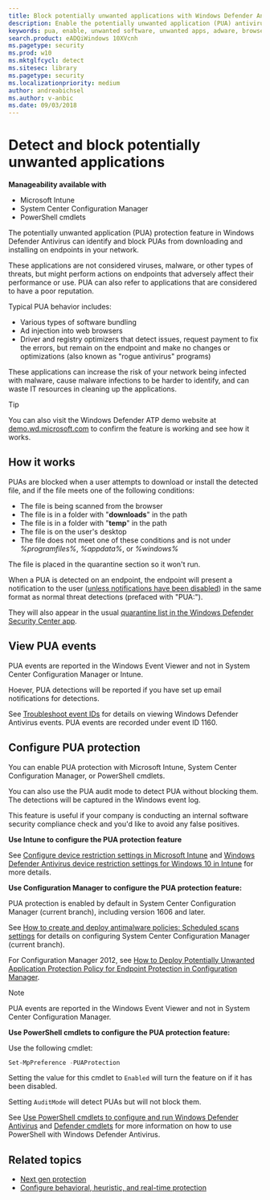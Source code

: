 ```yaml
---
title: Block potentially unwanted applications with Windows Defender Antivirus
description: Enable the potentially unwanted application (PUA) antivirus feature to block unwanted software such as adware.
keywords: pua, enable, unwanted software, unwanted apps, adware, browser toolbar, detect, block, Windows Defender Antivirus
search.product: eADQiWindows 10XVcnh
ms.pagetype: security
ms.prod: w10
ms.mktglfcycl: detect
ms.sitesec: library
ms.pagetype: security
ms.localizationpriority: medium
author: andreabichsel
ms.author: v-anbic
ms.date: 09/03/2018
---
```


# Detect and block potentially unwanted applications

**Manageability available with**

- Microsoft Intune
- System Center Configuration Manager
- PowerShell cmdlets

The potentially unwanted application (PUA) protection feature in Windows Defender Antivirus can identify and block PUAs from downloading and installing on endpoints in your network.

These applications are not considered viruses, malware, or other types of threats, but might perform actions on endpoints that adversely affect their performance or use. PUA can also refer to applications that are considered to have a poor reputation.

Typical PUA behavior includes:

- Various types of software bundling
- Ad injection into web browsers
- Driver and registry optimizers that detect issues, request payment to fix the errors, but remain on the endpoint and make no changes or optimizations (also known as "rogue antivirus" programs)

These applications can increase the risk of your network being infected with malware, cause malware infections to be harder to identify, and can waste IT resources in cleaning up the applications.

>[!TIP]
>You can also visit the Windows Defender ATP demo website at [demo.wd.microsoft.com](https://demo.wd.microsoft.com?ocid=cx-wddocs-testground) to confirm the feature is working and see how it works.

## How it works

PUAs are blocked when a user attempts to download or install the detected file, and if the file meets one of the following conditions:

- The file is being scanned from the browser
- The file is in a folder with "**downloads**" in the path
- The file is in a folder with "**temp**" in the path
- The file is on the user's desktop
- The file does not meet one of these conditions and is not under *%programfiles%*, *%appdata%*, or *%windows%*

The file is placed in the quarantine section so it won't run.

When a PUA is detected on an endpoint, the endpoint will present a notification to the user ([unless notifications have been disabled](configure-notifications-windows-defender-antivirus.md)) in the same format as normal threat detections (prefaced with "PUA:"). 

They will also appear in the usual [quarantine list in the Windows Defender Security Center app](windows-defender-security-center-antivirus.md#detection-history).

## View PUA events

PUA events are reported in the Windows Event Viewer and not in System Center Configuration Manager or Intune.

Hoever, PUA detections will be reported if you have set up email notifications for detections.

See [Troubleshoot event IDs](troubleshoot-windows-defender-antivirus.md) for details on viewing Windows Defender Antivirus events. PUA events are recorded under event ID 1160.

## Configure PUA protection

You can enable PUA protection with Microsoft Intune, System Center Configuration Manager, or PowerShell cmdlets.

You can also use the PUA audit mode to detect PUA without blocking them. The detections will be captured in the Windows event log.

This feature is useful if your company is conducting an internal software security compliance check and you'd like to avoid any false positives.

**Use Intune to configure the PUA protection feature**

See [Configure device restriction settings in Microsoft Intune](https://docs.microsoft.com/en-us/intune/device-restrictions-configure) and [Windows Defender Antivirus device restriction settings for Windows 10 in Intune](https://docs.microsoft.com/en-us/intune/device-restrictions-windows-10#windows-defender-antivirus) for more details.

**Use Configuration Manager to configure the PUA protection feature:**

PUA protection is enabled by default in System Center Configuration Manager (current branch), including version 1606 and later.

See [How to create and deploy antimalware policies: Scheduled scans settings](https://docs.microsoft.com/en-us/sccm/protect/deploy-use/endpoint-antimalware-policies#real-time-protection-settings) for details on configuring System Center Configuration Manager (current branch).

For Configuration Manager 2012, see [How to Deploy Potentially Unwanted Application Protection Policy for Endpoint Protection in Configuration Manager](https://technet.microsoft.com/library/hh508770.aspx#BKMK_PUA).

> [!NOTE]
> PUA events are reported in the Windows Event Viewer and not in System Center Configuration Manager.  

**Use PowerShell cmdlets to configure the PUA protection feature:**

Use the following cmdlet:

```PowerShell
Set-MpPreference -PUAProtection
```

Setting the value for this cmdlet to `Enabled` will turn the feature on if it has been disabled. 

Setting `AuditMode` will detect PUAs but will not block them.

See [Use PowerShell cmdlets to configure and run Windows Defender Antivirus](use-powershell-cmdlets-windows-defender-antivirus.md) and [Defender cmdlets](https://technet.microsoft.com/en-us/library/dn433280.aspx) for more information on how to use PowerShell with Windows Defender Antivirus.

## Related topics

- [Next gen protection](windows-defender-antivirus-in-windows-10.md)
- [Configure behavioral, heuristic, and real-time protection](configure-protection-features-windows-defender-antivirus.md)
